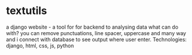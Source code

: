 # textutils
a django website - a tool for for backend to analysing data 
what can do with?
you can remove punctuations, line spacer, uppercase and many way
and i connect with database to see output where user enter.
Technologies: django, html, css, js, python
